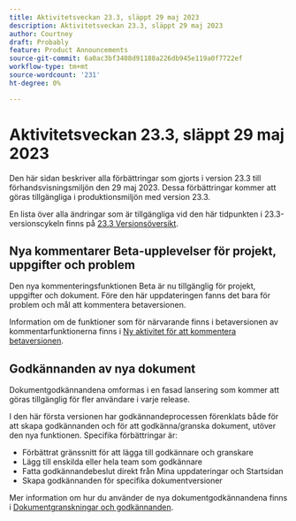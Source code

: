 ```yaml
---
title: Aktivitetsveckan 23.3, släppt 29 maj 2023
description: Aktivitetsveckan 23.3, släppt 29 maj 2023
author: Courtney
draft: Probably
feature: Product Announcements
source-git-commit: 6a0ac3bf3408d91188a226db945e119a0f7722ef
workflow-type: tm+mt
source-wordcount: '231'
ht-degree: 0%

---
```


# Aktivitetsveckan 23.3, släppt 29 maj 2023

Den här sidan beskriver alla förbättringar som gjorts i version 23.3 till förhandsvisningsmiljön den 29 maj 2023. Dessa förbättringar kommer att göras tillgängliga i produktionsmiljön med version 23.3.

En lista över alla ändringar som är tillgängliga vid den här tidpunkten i 23.3-versionscykeln finns på [23.3 Versionsöversikt](/help/quicksilver/product-announcements/product-releases/23.3-release-activity/23-3-release-overview.md).

## Nya kommentarer Beta-upplevelser för projekt, uppgifter och problem

Den nya kommenteringsfunktionen Beta är nu tillgänglig för projekt, uppgifter och dokument. Före den här uppdateringen fanns det bara för problem och mål att kommentera betaversionen.

Information om de funktioner som för närvarande finns i betaversionen av kommentarfunktionerna finns i [Ny aktivitet för att kommentera betaversionen](https://experienceleague.adobe.com/docs/workfront/using/product-announcements/beta/new-commenting-experience-beta/new-commenting-beta-experience-release-activity.html?lang=en).

## Godkännanden av nya dokument

Dokumentgodkännandena omformas i en fasad lansering som kommer att göras tillgänglig för fler användare i varje release.

I den här första versionen har godkännandeprocessen förenklats både för att skapa godkännanden och för att godkänna/granska dokument, utöver den nya funktionen. Specifika förbättringar är:

* Förbättrat gränssnitt för att lägga till godkännare och granskare
* Lägg till enskilda eller hela team som godkännare
* Fatta godkännandebeslut direkt från Mina uppdateringar och Startsidan
* Skapa godkännanden för specifika dokumentversioner

Mer information om hur du använder de nya dokumentgodkännandena finns i [Dokumentgranskningar och godkännanden](https://experienceleague.adobe.com/docs/workfront/using/review-and-approve-work/document-reviews-and-approvals/document-reviews-and-approvals.html?lang=en).





<!-- HTML you might need

Video link

[View a video demonstration of this feature](ADD URL){target=_blank}

Off-cycle note for weekly pages

>[!NOTE]
>
>Preview release: February 9, 2023; Planned Production release: February 23, 2023



-->